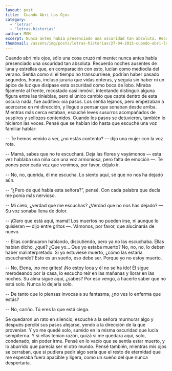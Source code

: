 ```yaml
---
layout: post
title:  Cuando Abrí Los Ojos
category:
  - 'letras'
  - 'letras-historias'
author: MGM
excerpt: Nunca antes había presenciado una oscuridad tan absoluta. Recuerdo noches ausentes de luna y estrellas que...
thumbnail: /assets/img/posts/letras-historias/27-04-2015-cuando-abri-los-ojos.jpg
---
```


Cuando abrí mis ojos, sólo una cosa cruzó mi mente: nunca antes había presenciado una oscuridad tan absoluta. Recuerdo noches ausentes de luna y estrellas que, en comparación con esto, lucían como mediodía del verano. Sentía como si el tiempo no transcurriese, podrían haber pasado segundos, horas, incluso juraría que vidas enteras, y seguía sin haber ni un ápice de luz que disipase esta oscuridad como boca de lobo. Miraba fijamente al frente, recostado casi inmóvil, intentando distinguir alguna figura entre las tinieblas, pero el único cambio que capté dentro de esta oscura nada, fue auditivo: oía pasos. Los sentía lejanos, pero empezaban a acercarse en mi dirección, y llegué a pensar que sonaban desde arriba. Mientras más cerca estaban, escuché leves susurros acompañados de suspiros y sollozos contenidos. Cuando los pasos se detuvieron, también lo hicieron las voces. Pensé que se habían ido hasta que escuché una voz familiar hablar:

-- Te hemos venido a ver, ¿no estás contento? — dijo una mujer con la voz rota.

-- Mamá, sabes que no te escuchará. Deja las flores y vayámonos — esta vez hablaba una niña con una voz armoniosa, pero falta de emoción —. Te pones peor cada vez que venimos, por favor, déjalo ir. 

-- No, no, querida, él me escucha. Lo siento aquí, sé que no nos ha dejado aún. 

-- “¿Pero de qué habla esta señora?”, pensé. Con cada palabra que decía me ponía más nervioso. 

-- Mi cielo, ¿verdad que me escuchas? ¿Verdad que no nos has dejado? — Su voz sonaba llena de dolor. 

-- ¡Claro que está aquí, mamá! Los muertos no pueden irse, ni aunque lo quisieran — dijo entre gritos —. Vámonos, por favor, que alucinarás de nuevo.

-- Ellas continuaron hablando, discutiendo, pero ya no las escuchaba. Ellas habían dicho, ¿qué? ¿Que yo… Que yo estaba muerto? No, no, no, lo deben haber malinterpretado. Si yo estuviese muerto, ¿cómo las estaría escuchando? Esto es un sueño, eso debe ser. Porque yo no estoy muerto.

-- No, Elena, ¡no me grites! ¡No estoy loca y él no se ha ido! Él sigue merodeando por la casa, lo escucho reír en las mañanas y llorar en las noches. Su alma sigue aquí, ¿sabes? Por eso vengo, a hacerle saber que no está solo. Nunca lo dejaría solo. 

-- De tanto que lo piensas invocas a su fantasma, ¿no ves lo enferma que estás? 

-- No, cariño. Tú eres la que está ciega.


Se quedaron un rato en silencio, escuché a la señora murmurar algo y después percibí sus pasos alejarse, yendo a la dirección de la que provenían. Y yo me quedé solo, sumido en la misma oscuridad que lucía sempiterna. Y si ellas tenían razón, quizá sí me quedara aquí, solo, condenado, sin poder irme. Pensé en lo vacío que se sentía estar muerto, y lo aburrido que parecía ser el otro mundo. Pensé también, mientras mis ojos se cerraban, que si pudiera pedir algo sería que el resto de eternidad que me esperaba fuera apacible y ligera, como un sueño del que nunca despertaría.